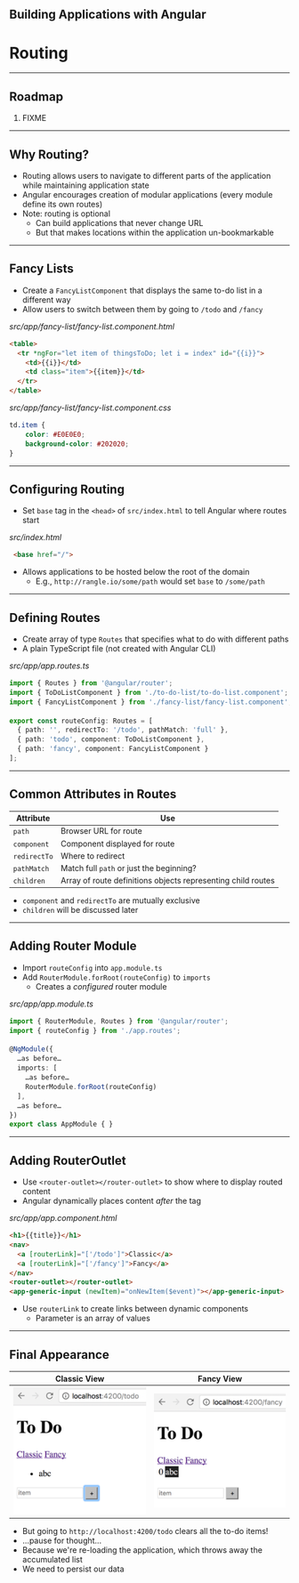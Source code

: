 <!-- .slide: data-background="../content/images/title-slide.jpg" -->

## Building Applications with Angular

# Routing

---

## Roadmap

1. FIXME

---

## Why Routing?

- Routing allows users to navigate to different parts of the application
  while maintaining application state
- Angular encourages creation of modular applications (every module define its own routes)
- Note: routing is optional
  - Can build applications that never change URL
  - But that makes locations within the application un-bookmarkable

---

## Fancy Lists

- Create a `FancyListComponent` that displays the same to-do list in a different way
- Allow users to switch between them by going to `/todo` and `/fancy`

_src/app/fancy-list/fancy-list.component.html_
```html
<table>
  <tr *ngFor="let item of thingsToDo; let i = index" id="{{i}}">
    <td>{{i}}</td>
    <td class="item">{{item}}</td>
  </tr>
</table>
```

_src/app/fancy-list/fancy-list.component.css_
```css
td.item {
    color: #E0E0E0;
    background-color: #202020;
}
```

---

## Configuring Routing

- Set `base` tag in the `<head>` of `src/index.html` to tell Angular where routes start

_src/index.html_
```html
 <base href="/">
```

- Allows applications to be hosted below the root of the domain
  - E.g., `http://rangle.io/some/path` would set `base` to `/some/path`

---

## Defining Routes

- Create array of type `Routes` that specifies what to do with different paths
- A plain TypeScript file (not created with Angular CLI)

_src/app/app.routes.ts_
```ts
import { Routes } from '@angular/router';
import { ToDoListComponent } from './to-do-list/to-do-list.component';
import { FancyListComponent } from './fancy-list/fancy-list.component';

export const routeConfig: Routes = [
  { path: '', redirectTo: '/todo', pathMatch: 'full' },
  { path: 'todo', component: ToDoListComponent },
  { path: 'fancy', component: FancyListComponent }
];
```

---

## Common Attributes in Routes

| Attribute    | Use |
|--------------|--------------------------------------------------------------|
| `path`       | Browser URL for route                                        |
| `component`  | Component displayed for route                                |
| `redirectTo` | Where to redirect                                            |
| `pathMatch`  | Match full `path` or just the beginning?                     |
| `children`   | Array of route definitions objects representing child routes |

- `component` and `redirectTo` are mutually exclusive
- `children` will be discussed later

---

## Adding Router Module

- Import `routeConfig` into `app.module.ts`
- Add `RouterModule.forRoot(routeConfig)` to `imports`
  - Creates a *configured* router module

_src/app/app.module.ts_
```ts
import { RouterModule, Routes } from '@angular/router';
import { routeConfig } from './app.routes';

@NgModule({
  …as before…
  imports: [
    …as before…
    RouterModule.forRoot(routeConfig)
  ],
  …as before…
})
export class AppModule { }
```

---

## Adding RouterOutlet

- Use `<router-outlet></router-outlet>` to show where to display routed content
- Angular dynamically places content *after* the tag

_src/app/app.component.html_
```html
<h1>{{title}}</h1>
<nav>
  <a [routerLink]="['/todo']">Classic</a>
  <a [routerLink]="['/fancy']">Fancy</a>
</nav>
<router-outlet></router-outlet>
<app-generic-input (newItem)="onNewItem($event)"></app-generic-input>
```

- Use `routerLink` to create links between dynamic components
  - Parameter is an array of values


<!-- preview: https://plnkr.co/edit/3EH52DtjS1Z5fUbycMX9?p=preview -->

---

## Final Appearance

| Classic View | Fancy View |
|--------------|------------|
| ![Classic View](content/images/screenshot-classic-view.png) | ![Fancy View](content/images/screenshot-fancy-view.png) |

- But going to `http://localhost:4200/todo` clears all the to-do items!
- …pause for thought…
- Because we're re-loading the application, which throws away the accumulated list
- We need to persist our data
